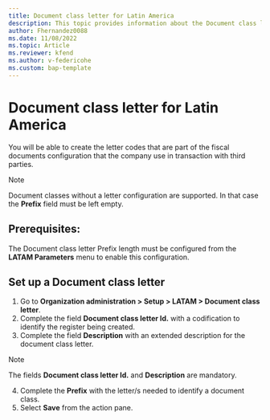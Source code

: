 ```yaml
---
title: Document class letter for Latin America 
description: This topic provides information about the Document class letter configuration for Latin America. 
author: Fhernandez0088
ms.date: 11/08/2022
ms.topic: Article
ms.reviewer: kfend
ms.author: v-federicohe 
ms.custom: bap-template
---
```


# Document class letter for Latin America
You will be able to create the letter codes that are part of the fiscal documents configuration that the company use in transaction with third parties.
> [!NOTE]
> Document classes without a letter configuration are supported. In that case the **Prefix** field must be left empty.
## Prerequisites:
The Document class letter Prefix length must be configured from the **LATAM Parameters** menu to enable this configuration.
## Set up a Document class letter
1. Go to **Organization administration > Setup > LATAM > Document class letter**.
2. Complete the field **Document class letter Id.** with a codification to identify the register being created.
3. Complete the field **Description** with an extended description for the document class letter.
> [!NOTE]
> The fields **Document class letter Id.** and **Description** are mandatory.
4. Complete the **Prefix** with the letter/s needed to identify a document class.
5. Select **Save** from the action pane.
